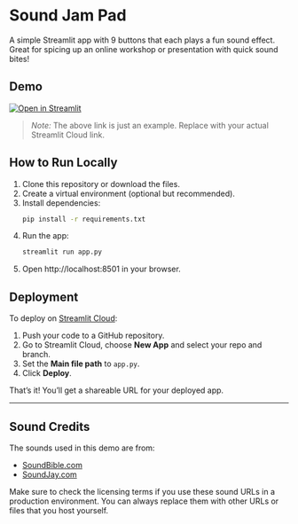 # Sound Jam Pad

A simple Streamlit app with 9 buttons that each plays a fun sound effect.  
Great for spicing up an online workshop or presentation with quick sound bites!

## Demo

[![Open in Streamlit](https://static.streamlit.io/badges/streamlit_badge_black_white.svg)](https://share.streamlit.io/your-github-username/your-repo-name/main/app.py)

> *Note:* The above link is just an example. Replace with your actual Streamlit Cloud link.

## How to Run Locally

1. Clone this repository or download the files.
2. Create a virtual environment (optional but recommended).
3. Install dependencies:
    ```bash
    pip install -r requirements.txt
    ```
4. Run the app:
    ```bash
    streamlit run app.py
    ```
5. Open http://localhost:8501 in your browser.

## Deployment

To deploy on [Streamlit Cloud](https://streamlit.io/cloud):
1. Push your code to a GitHub repository.
2. Go to Streamlit Cloud, choose **New App** and select your repo and branch.
3. Set the **Main file path** to `app.py`.
4. Click **Deploy**.

That’s it! You’ll get a shareable URL for your deployed app.

---

## Sound Credits

The sounds used in this demo are from:
- [SoundBible.com](https://soundbible.com/)
- [SoundJay.com](https://soundjay.com/)

Make sure to check the licensing terms if you use these sound URLs in a production environment. 
You can always replace them with other URLs or files that you host yourself.
